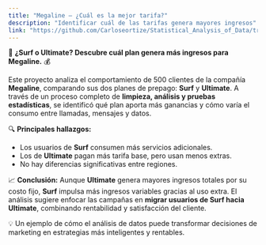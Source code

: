 ```yaml
---
title: "Megaline — ¿Cuál es la mejor tarifa?"
description: "Identificar cuál de las tarifas genera mayores ingresos"
link: "https://github.com/Carloseortize/Statistical_Analysis_of_Data/tree/main"
---
```

 📡 **¿Surf o Ultimate? Descubre cuál plan genera más ingresos para Megaline.** 💰

Este proyecto analiza el comportamiento de 500 clientes de la compañía **Megaline**, comparando sus dos planes de prepago: **Surf** y **Ultimate**.
A través de un proceso completo de **limpieza, análisis y pruebas estadísticas**, se identificó qué plan aporta más ganancias y cómo varía el consumo entre llamadas, mensajes y datos.

🔍 **Principales hallazgos:**

* Los usuarios de **Surf** consumen más servicios adicionales.
* Los de **Ultimate** pagan más tarifa base, pero usan menos extras.
* No hay diferencias significativas entre regiones.

📈 **Conclusión:**
Aunque **Ultimate** genera mayores ingresos totales por su costo fijo, **Surf** impulsa más ingresos variables gracias al uso extra.
El análisis sugiere enfocar las campañas en **migrar usuarios de Surf hacia Ultimate**, combinando rentabilidad y satisfacción del cliente.

💡 Un ejemplo de cómo el análisis de datos puede transformar decisiones de marketing en estrategias más inteligentes y rentables.
